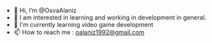 - 👋 Hi, I’m @OsvaAlaniz
- 👀 I am interested in learning and working in development in general.
- 🌱 I'm currently learning video game development
- 📫 How to reach me : oalaniz1992@gmail.com

<!---
OsvaAlaniz/OsvaAlaniz is a ✨ special ✨ repository because its `README.md` (this file) appears on your GitHub profile.
You can click the Preview link to take a look at your changes.
--->
